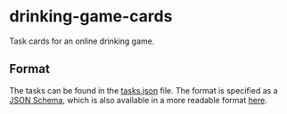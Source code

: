 # drinking-game-cards

Task cards for an online drinking game.

## Format

The tasks can be found in the [tasks.json](tasks.json) file.
The format is specified as a [JSON Schema](schema.json), which is also available in a more readable
format [here](https://openalcoholics.github.io/drinking-game-cards/).
